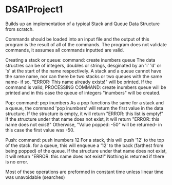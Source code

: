 # DSA1Project1

Builds up an implementation of a typical Stack and Queue Data Structure from scratch. 

Commands should be loaded into an input file and the output of this program is the result of all of the commands.
The program does not validate commands, it assumes all commands inputted are valid.

Creating a stack or queue:
command: create inumbers queue
The data structres can be of integers, doubles or strings, desginated by an 'i' 'd' or 's' at the start of the name respectively. 
A stack and a queue cannot have the same name, nor can there be two stacks or two queues with the same name- if so, "ERROR: This name already exists!" will be printed. 
If the command is valid, PROCESSING COMMAND: create inumbers queue will be printed and in this case the queue of integers "inumbers" will be created. 

Pop:
command: pop inumbers
As a pop functions the same for a stack and a queue, the command 'pop inumbers' will return the first value in the data structure. 
If the structure is empty, it will return "ERROR: this list is empty!"
If the structure under that name does not exist, it will return "ERROR: this name does not exist!"
Otherwise, "Value popped: -50" will be returned- in this case the first value was -50.

Push: 
command: push inumbers 12
For a stack, this will push '12' to the top of the stack. for a queue, this will enqueue a '12' to the back (farthest from being popped) of the queue. 
If the structure under that name does not exist, it will return "ERROR: this name does not exist!"
Nothing is returned if there is no error.

Most of these operations are preformed in constant time unless linear time was unavoidable (searches)

